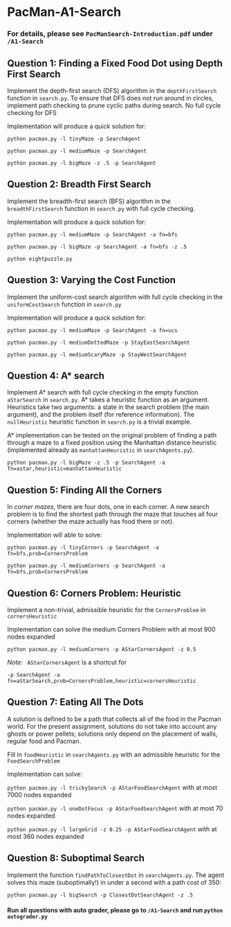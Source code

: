 # PacMan-A1-Search

### For details, please see `PacManSearch-Introduction.pdf` under `/A1-Search`

## Question 1: Finding a Fixed Food Dot using Depth First Search

Implement the depth-first search (DFS) algorithm in the `depthFirstSearch` function in `search.py`. To ensure that DFS does not run around in circles, implement path checking to prune cyclic paths during search. No full cycle checking for DFS



Implementation will produce a quick solution for:

`python pacman.py -l tinyMaze -p SearchAgent`

`python pacman.py -l mediumMaze -p SearchAgent`

`python pacman.py -l bigMaze -z .5 -p SearchAgent`



## Question 2: Breadth First Search

Implement the breadth-first search (BFS) algorithm in the `breadthFirstSearch` function in `search.py` with full cycle checking.



Implementation will produce a quick solution for:

`python pacman.py -l mediumMaze -p SearchAgent -a fn=bfs`

`python pacman.py -l bigMaze -p SearchAgent -a fn=bfs -z .5`

`python eightpuzzle.py`

## Question 3: Varying the Cost Function

Implement the uniform-cost search algorithm with full cycle checking in the `uniformCostSearch` function in `search.py`



Implementation will produce a quick solution for:

`python pacman.py -l mediumMaze -p SearchAgent -a fn=ucs`

`python pacman.py -l mediumDottedMaze -p StayEastSearchAgent`

`python pacman.py -l mediumScaryMaze -p StayWestSearchAgent`

## Question 4: A* search

Implement A* search with full cycle checking in the empty function `aStarSearch` in `search.py`. A* takes a heuristic function as an argument. Heuristics take two arguments: a state in the search problem (the main argument), and the problem itself (for reference information). The `nullHeuristic` heuristic function in `search.py` is a trivial example.



A* implementation can be tested on the original problem of finding a path through a maze to a fixed position using the Manhattan distance heuristic (implemented already as `manhattanHeuristic` in `searchAgents.py`).

`python pacman.py -l bigMaze -z .5 -p SearchAgent -a fn=astar,heuristic=manhattanHeuristic`

## Question 5: Finding All the Corners

In *corner mazes*, there are four dots, one in each corner. A new search problem is to find the shortest path through the maze that touches all four corners (whether the maze actually has food there or not). 



Implementation will able to solve: 

`python pacman.py -l tinyCorners -p SearchAgent -a fn=bfs,prob=CornersProblem`

`python pacman.py -l mediumCorners -p SearchAgent -a fn=bfs,prob=CornersProblem`

## Question 6: Corners Problem: Heuristic

Implement a non-trivial, admissible heuristic for the `CornersProblem` in `cornersHeuristic`



Implementation can solve the medium Corners Problem with at most 900 nodes expanded

```
python pacman.py -l mediumCorners -p AStarCornersAgent -z 0.5
```

*Note:*  ` AStarCornersAgent` is a shortcut for

`-p SearchAgent -a fn=aStarSearch,prob=CornersProblem,heuristic=cornersHeuristic`

## Question 7: Eating All The Dots

A solution is defined to be a path that collects all of the food in the Pacman world. For the present assignment, solutions do not take into account any ghosts or power pellets; solutions only depend on the placement of walls, regular food and Pacman. 

Fill in `foodHeuristic` in `searchAgents.py` with an admissible heuristic for the `FoodSearchProblem`

Implementation can solve:

`python pacman.py -l trickySearch -p AStarFoodSearchAgent` with at most 7000 nodes expanded

`python pacman.py -l oneDotFocus -p AStarFoodSearchAgent` with at most 70 nodes expanded

`python pacman.py -l largeGrid -z 0.25 -p AStarFoodSearchAgent` with at most 360 nodes expanded



## Question 8: Suboptimal Search

Implement the function `findPathToClosestDot` in `searchAgents.py`. The agent solves this maze (suboptimally!) in under a second with a path cost of 350:

`python pacman.py -l bigSearch -p ClosestDotSearchAgent -z .5 `



#### Run all questions with auto grader, please go to `/A1-Search` and run `python autograder.py`

 